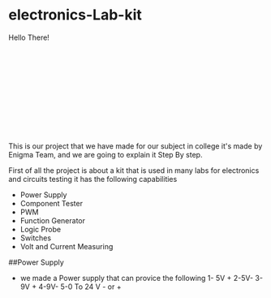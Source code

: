 # electronics-Lab-kit

<p style='width: 200px; height: 200px;'>Hello There!</p>

This is our project that we have made for our subject in college it's made by Enigma Team, and we are going to explain it Step By step.

First of all the project is about a kit that is used in many labs for electronics and circuits testing it has the following capabilities

- Power Supply
- Component Tester
- PWM
- Function Generator
- Logic Probe
- Switches 
- Volt and Current Measuring 



##Power Supply 
* we made a Power supply that can provice the following 
1- 5V +
2-5V-
3-9V +
4-9V-
5-0 To 24 V - or +
